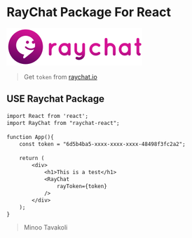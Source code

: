 # RayChat Package For React

![raychat](./public/raychat-logo.svg)

> Get `token` from [raychat.io](https://raychat.io/signup)

## USE Raychat Package

```
import React from 'react';
import RayChat from "raychat-react";

function App(){
    const token = "6d5b4ba5-xxxx-xxxx-xxxx-48498f3fc2a2";

    return (
        <div>
            <h1>This is a test</h1>
            <RayChat
                rayToken={token}
            />
        </div>
    );
}

```

> Minoo Tavakoli
